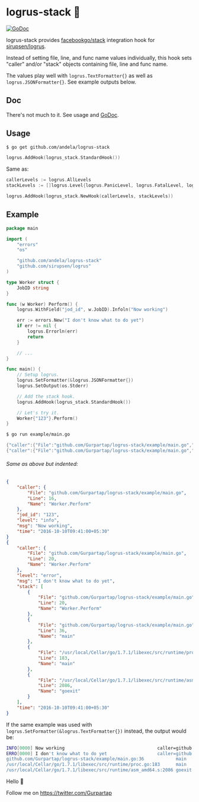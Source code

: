 # logrus-stack 🎯
[![GoDoc](https://godoc.org/github.com/Gurpartap/logrus-stack?status.svg)](https://godoc.org/github.com/Gurpartap/logrus-stack)

logrus-stack provides [facebookgo/stack](https://github.com/facebookgo/stack) integration hook for [sirupsen/logrus](https://github.com/sirupsen/logrus).

Instead of setting file, line, and func name values individually, this hook sets "caller" and/or "stack" objects containing file, line and func name.

The values play well with `logrus.TextFormatter{}` as well as `logrus.JSONFormatter{}`. See example outputs below.

## Doc

There's not much to it. See usage and [GoDoc](https://godoc.org/github.com/Gurpartap/logrus-stack).

## Usage

```bash
$ go get github.com/andela/logrus-stack
```

```go
logrus.AddHook(logrus_stack.StandardHook())
```

Same as:
```go
callerLevels := logrus.AllLevels
stackLevels := []logrus.Level{logrus.PanicLevel, logrus.FatalLevel, logrus.ErrorLevel}

logrus.AddHook(logrus_stack.NewHook(callerLevels, stackLevels))
```

## Example

```go
package main

import (
	"errors"
	"os"

	"github.com/andela/logrus-stack"
	"github.com/sirupsen/logrus"
)

type Worker struct {
	JobID string
}

func (w Worker) Perform() {
	logrus.WithField("jod_id", w.JobID).Infoln("Now working")

	err := errors.New("I don't know what to do yet")
	if err != nil {
		logrus.Errorln(err)
		return
	}

	// ...
}

func main() {
	// Setup logrus.
	logrus.SetFormatter(&logrus.JSONFormatter{})
	logrus.SetOutput(os.Stderr)

	// Add the stack hook.
	logrus.AddHook(logrus_stack.StandardHook())

	// Let's try it.
	Worker{"123"}.Perform()
}
```

```bash
$ go run example/main.go
```

```go
{"caller":{"File":"github.com/Gurpartap/logrus-stack/example/main.go","Line":16,"Name":"Worker.Perform"},"jod_id":"123","level":"info","msg":"Now working","time":"2016-10-10T01:17:40+05:30"}
{"caller":{"File":"github.com/Gurpartap/logrus-stack/example/main.go","Line":20,"Name":"Worker.Perform"},"level":"error","msg":"I don't know what to do yet","stack":[{"File":"github.com/Gurpartap/logrus-stack/example/main.go","Line":20,"Name":"Worker.Perform"},{"File":"github.com/Gurpartap/logrus-stack/example/main.go","Line":36,"Name":"main"},{"File":"/usr/local/Cellar/go/1.7.1/libexec/src/runtime/proc.go","Line":183,"Name":"main"},{"File":"/usr/local/Cellar/go/1.7.1/libexec/src/runtime/asm_amd64.s","Line":2086,"Name":"goexit"}],"time":"2016-10-10T01:17:40+05:30"}
```

###### Same as above but indented:

```json
{
	"caller": {
		"File": "github.com/Gurpartap/logrus-stack/example/main.go",
		"Line": 16,
		"Name": "Worker.Perform"
	},
	"jod_id": "123",
	"level": "info",
	"msg": "Now working",
	"time": "2016-10-10T09:41:00+05:30"
}
{
	"caller": {
		"File": "github.com/Gurpartap/logrus-stack/example/main.go",
		"Line": 20,
		"Name": "Worker.Perform"
	},
	"level": "error",
	"msg": "I don't know what to do yet",
	"stack": [
		{
			"File": "github.com/Gurpartap/logrus-stack/example/main.go",
			"Line": 20,
			"Name": "Worker.Perform"
		},
		{
			"File": "github.com/Gurpartap/logrus-stack/example/main.go",
			"Line": 36,
			"Name": "main"
		},
		{
			"File": "/usr/local/Cellar/go/1.7.1/libexec/src/runtime/proc.go",
			"Line": 183,
			"Name": "main"
		},
		{
			"File": "/usr/local/Cellar/go/1.7.1/libexec/src/runtime/asm_amd64.s",
			"Line": 2086,
			"Name": "goexit"
		}
	],
	"time": "2016-10-10T09:41:00+05:30"
}

```

If the same example was used with `logrus.SetFormatter(&logrus.TextFormatter{})` instead, the output would be:

```bash
INFO[0000] Now working                                   caller=github.com/Gurpartap/logrus-stack/example/main.go:16 Worker.Perform jod_id=123
ERRO[0000] I don't know what to do yet                   caller=github.com/Gurpartap/logrus-stack/example/main.go:20 Worker.Perform stack=github.com/Gurpartap/logrus-stack/example/main.go:20            Worker.Perform
github.com/Gurpartap/logrus-stack/example/main.go:36            main
/usr/local/Cellar/go/1.7.1/libexec/src/runtime/proc.go:183      main
/usr/local/Cellar/go/1.7.1/libexec/src/runtime/asm_amd64.s:2086 goexit
```

Hello 👋

Follow me on https://twitter.com/Gurpartap
